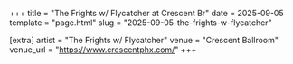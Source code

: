 +++
title = "The Frights w/ Flycatcher at Crescent Br"
date = 2025-09-05
template = "page.html"
slug = "2025-09-05-the-frights-w-flycatcher"

[extra]
artist = "The Frights w/ Flycatcher"
venue = "Crescent Ballroom"
venue_url = "https://www.crescentphx.com/"
+++
